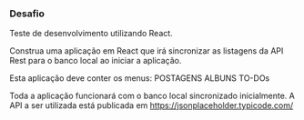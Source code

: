 ### Desafio
Teste de desenvolvimento utilizando React.

Construa uma aplicação em React que irá sincronizar as listagens da API Rest para o banco local ao iniciar a aplicação.

Esta aplicação deve conter os menus:
POSTAGENS
ALBUNS
TO-DOs

Toda a aplicação funcionará com o banco local sincronizado inicialmente.
A API a ser utilizada está publicada em https://jsonplaceholder.typicode.com/
